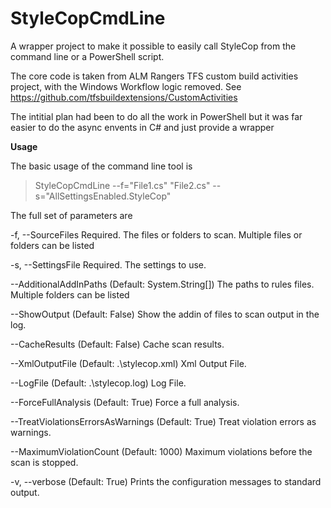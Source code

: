 # StyleCopCmdLine
A wrapper project to make it possible to easily call StyleCop from the command line or a PowerShell script.

The core code is taken from ALM Rangers TFS custom build activities project, with the Windows Workflow logic removed. 
See https://github.com/tfsbuildextensions/CustomActivities

The intitial plan had been to do all the work in PowerShell but it was far easier to do the async envents in C# 
and just provide a wrapper

**Usage**

The basic usage of the command line tool is

> StyleCopCmdLine --f="File1.cs" "File2.cs" --s="AllSettingsEnabled.StyleCop"

The full set of parameters are 

  -f, --SourceFiles                    Required. The files or folders to scan.
                                       Multiple files or folders can be listed
                                       
  -s, --SettingsFile                   Required. The settings to use.
  
  --AdditionalAddInPaths               (Default: System.String[]) The paths to
                                       rules files. Multiple folders can be
                                       listed
                                       
  --ShowOutput                         (Default: False) Show the addin of files
                                       to scan output in the log.
                                       
  --CacheResults                       (Default: False) Cache scan results.
  
  --XmlOutputFile                      (Default: .\stylecop.xml) Xml Output
                                       File.
                                       
  --LogFile                            (Default: .\stylecop.log) Log File.
  
  --ForceFullAnalysis                  (Default: True) Force a full analysis.
  
  --TreatViolationsErrorsAsWarnings    (Default: True) Treat violation errors
                                       as warnings.
                                       
  --MaximumViolationCount              (Default: 1000) Maximum violations
                                       before the scan is stopped.
                                       
  -v, --verbose                        (Default: True) Prints the configuration
                                       messages to standard output.
                                       
